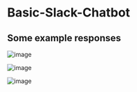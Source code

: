 # Basic-Slack-Chatbot

## Some example responses

![image](https://github.com/jha-adrs/Basic-Slack-Chatbot/assets/88365910/4f4cf1a3-522c-49e2-a8df-a2f3660f23d5)

![image](https://github.com/jha-adrs/Basic-Slack-Chatbot/assets/88365910/4255722b-c036-44e1-a20b-8dc0e358bf92)

![image](https://github.com/jha-adrs/Basic-Slack-Chatbot/assets/88365910/20b5f290-956f-4076-bcae-4a89562354f7)

